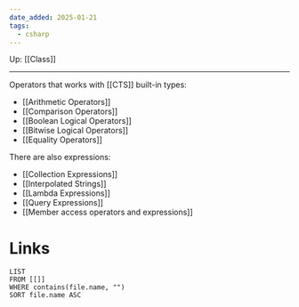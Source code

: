 ```yaml
---
date_added: 2025-01-21
tags:
  - csharp
---
```

Up: [[Class]]
___
 Operators that works with [[CTS]] built-in types:
- [[Arithmetic Operators]]
- [[Comparison Operators]]
- [[Boolean Logical Operators]]
- [[Bitwise Logical Operators]]
- [[Equality Operators]]

There are also expressions:

- [[Collection Expressions]]
- [[Interpolated Strings]]
- [[Lambda Expressions]]
- [[Query Expressions]]
- [[Member access operators and expressions]]

# Links
```dataview
LIST
FROM [[]]
WHERE contains(file.name, "")
SORT file.name ASC
```
